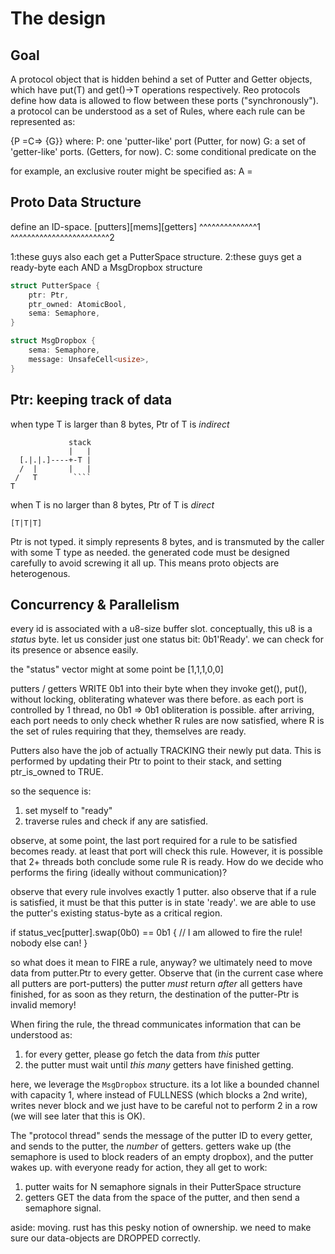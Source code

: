
# The design

## Goal
A protocol object that is hidden behind a set of Putter and Getter objects,
which have put(T) and get()->T operations respectively.
Reo protocols define how data is allowed to flow between these ports ("synchronously").
a protocol can be understood as a set of Rules, where each rule can be represented as:

{P =C=> {G}} 
where:
	P: one 'putter-like' port (Putter, for now)
	G: a set of 'getter-like' ports. (Getters, for now).
	C: some conditional predicate on the 

for example, an exclusive router might be specified as:
A =

## Proto Data Structure

define an ID-space. 
[putters][mems][getters]
^^^^^^^^^^^^^^1
^^^^^^^^^^^^^^^^^^^^^^^^2

1:these guys also each get a PutterSpace structure.
2:these guys get a ready-byte each AND a MsgDropbox structure
```rust
struct PutterSpace {
	ptr: Ptr,
	ptr_owned: AtomicBool,
	sema: Semaphore,
}
```

```rust
struct MsgDropbox {
	sema: Semaphore,
	message: UnsafeCell<usize>,
}


```

## Ptr: keeping track of data

when type T is larger than 8 bytes, Ptr of T is _indirect_
```
             stack
             |   |
  [.|.|.]----+-T |
  /  |       |   |
 /   T        ````
T
```

when T is no larger than 8 bytes, Ptr of T is _direct_
```
[T|T|T]
```

Ptr is not typed. it simply represents 8 bytes, and is transmuted by
the caller with some T type as needed.
the generated code must be designed carefully to avoid screwing it all up.
This means proto objects are heterogenous.

## Concurrency & Parallelism
every id is associated with a u8-size buffer slot.
conceptually, this u8 is a _status_ byte. 
let us consider just one status bit: 0b1'Ready'. we can check for its
presence or absence easily.

the "status" vector might at some point be [1,1,1,0,0]

putters / getters WRITE 0b1 into their byte when they invoke get(), put(),
without locking, obliterating whatever was there before.
as each port is controlled by 1 thread, no 0b1 => 0b1 obliteration is possible.
after arriving, each port needs to only check whether R rules are now satisfied,
where R is the set of rules requiring that they, themselves are ready.

Putters also have the job of actually TRACKING their newly put data. This is
performed by updating their Ptr to point to their stack, and setting ptr_is_owned
to TRUE.

so the sequence is:
1. set myself to "ready"
2. traverse rules and check if any are satisfied.

observe, at some point, the last port required for a rule to be satisfied 
becomes ready. at least that port will check this rule. However, it is
possible that 2+ threads both conclude some rule R is ready. How do we decide
who performs the firing (ideally without communication)?

observe that every rule involves exactly 1 putter. also observe that 
if a rule is satisfied, it must be that this putter is in state 'ready'.
we are able to use the putter's existing status-byte as a critical region.

if status_vec[putter].swap(0b0) == 0b1 {
	// I am allowed to fire the rule! nobody else can!
}

so what does it mean to FIRE a rule, anyway?
we ultimately need to move data from putter.Ptr to every getter. Observe that
(in the current case where all putters are port-putters) the putter _must_ return
_after_ all getters have finished, for as soon as they return, the destination
of the putter-Ptr is invalid memory!

When firing the rule, the thread communicates information that can be understood as:
1. for every getter, please go fetch the data from _this_ putter
2. the putter must wait until _this many_ getters have finished getting.

here, we leverage the `MsgDropbox` structure. its a lot like a bounded channel with
capacity 1, where instead of FULLNESS (which blocks a 2nd write), writes never block
and we just have to be careful not to perform 2 in a row (we will see later that 
this is OK).

The "protocol thread" sends the message of the putter ID to every getter,
and sends to the putter, the _number_ of getters. 
getters wake up (the semaphore is used to block readers of an empty dropbox),
and the putter wakes up. with everyone ready for action, they all get to work:
1. putter waits for N semaphore signals in their PutterSpace structure
2. getters GET the data from the space of the putter, and then send a semaphore signal.

aside: moving.
rust has this pesky notion of ownership. we need to make sure our data-objects are
DROPPED correctly. 